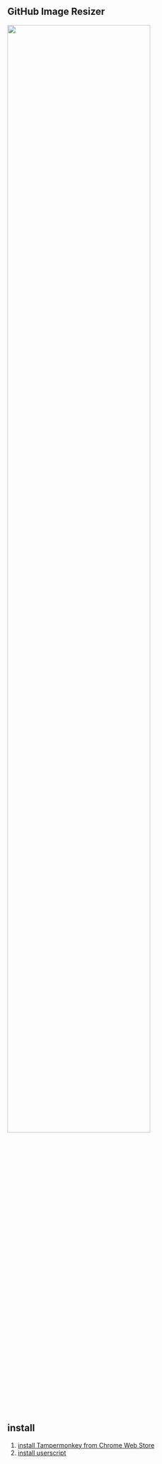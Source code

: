 ## GitHub Image Resizer

<img width="80%" src="https://github.com/ktansai/GitHub-Image-Resizer/assets/6256289/3aa37bba-95a2-41d4-8a48-ef027a788f91">

## install
1. [install Tampermonkey from Chrome Web Store](https://chromewebstore.google.com/detail/tampermonkey/dhdgffkkebhmkfjojejmpbldmpobfkfo)
1. [install userscript](https://github.com/ktansai/GitHub-Image-Resizer/raw/main/GitHubImageResizer.user.js)